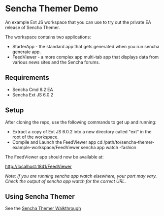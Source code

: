 # Sencha Themer Demo

An example Ext JS workspace that you can use to try out the private EA release of Sencha Themer.

The workspace contains two applications:

 * StarterApp - the standard app that gets generated when you run sencha generate app.
 * FeedViewer - a more complex app multi-tab app that displays data from various news sites and the Sencha forums.

## Requirements

 * Sencha Cmd 6.2 EA
 * Sencha Ext JS 6.0.2

## Setup

After cloning the repo, use the following commands to get up and running:

* Extract a copy of Ext JS 6.0.2 into a new directory called "ext" in the root of the workspace.
* Compile and Launch the FeedViewer app
    cd /path/to/sencha-themer-example-workspace/FeedViewer
    sencha app watch -fashion

The FeedViewer app should now be available at:

[http://localhost:1841/FeedViewer](http://localhost:1841/FeedViewer)

_Note: If you are running sencha app watch elsewhere, your port may vary.  Check the output of sencha app watch for the correct URL._

## Using Sencha Themer

See the [Sencha Themer Walkthrough](http://docs.sencha.com/themer/guides/walkthrough.html)
